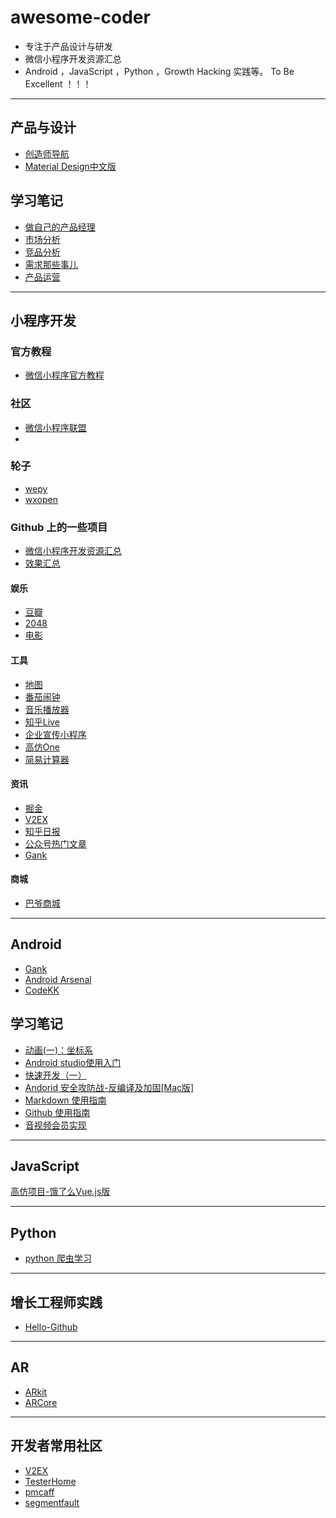 # awesome-coder

- 专注于产品设计与研发
- 微信小程序开发资源汇总
- Android ，JavaScript ，Python ，Growth Hacking 实践等。
To Be Excellent ！！！

-------------------

## 产品与设计

- [创造师导航](http://chuangzaoshi.com/)
- [Material Design中文版](https://www.mdui.org/design/)



## 学习笔记

- [做自己的产品经理](http://www.jianshu.com/p/26228262e1ae)
- [市场分析](http://www.jianshu.com/p/7f95f6c68533)
- [竞品分析](http://www.jianshu.com/p/187f5e361f07)
- [需求那些事儿](http://www.jianshu.com/p/05d9018f2d27)
- [产品运营](http://www.jianshu.com/p/351d5999fcce)



-------------------


## 小程序开发

### 官方教程


- [微信小程序官方教程](https://mp.weixin.qq.com/debug/wxadoc/dev/index.html
)

### 社区

- [微信小程序联盟](http://www.wxapp-union.com/)
- [](http://wxopen.club/)

### 轮子

- [wepy](https://github.com/wepyjs/wepy)
- [wxopen](http://wxopen.club/)

### Github 上的一些项目

- [微信小程序开发资源汇总](https://github.com/justjavac/awesome-wechat-weapp)
- [效果汇总](http://javascript.ctolib.com/categories/javascript-wechat-weapp.html)


#### 娱乐


- [豆瓣](https://github.com/zce/weapp-demo)
- [2048](https://github.com/natee/wxapp-2048)
- [电影](https://github.com/wangmingjob/weapp-weipiao)


#### 工具

- [地图](https://github.com/giscafer/wechat-weapp-mapdemo)
- [番茄闹钟](https://github.com/kraaas/timer)
- [音乐播放器](https://github.com/eyasliu/wechat-app-music)
- [知乎Live](https://github.com/dongweiming/weapp-zhihulive)
- [企业宣传小程序](https://github.com/yaoshanliang/weapp-ssha)
- [高仿One](https://github.com/ahonn/weapp-one)
- [简易计算器](https://github.com/dunizb/wxapp-sCalc)

#### 资讯

- [掘金](https://github.com/hilongjw/weapp-gold)
- [V2EX](https://github.com/jectychen/wechat-v2ex)
- [知乎日报](https://github.com/myronliu347/wechat-app-zhihudaily)
- [公众号热门文章](https://github.com/hijiangtao/weapp-newsapp)
- [Gank](https://github.com/lypeer/wechat-weapp-gank)

#### 商城

- [巴爷商城](https://github.com/bayetech/wechat_mall_applet)
-------------------

## Android

- [Gank](http://gank.io/)
- [Android Arsenal](https://android-arsenal.com/)
- [CodeKK](http://p.codekk.com/)




## 学习笔记

- [动画(一)：坐标系](http://www.jianshu.com/p/5ccbc2528f53)
- [Android studio使用入门](http://www.jianshu.com/p/4e5cfc1a1cfc)
- [快速开发（一）](http://www.jianshu.com/p/716b54c4a9c3)
- [Andorid 安全攻防战-反编译及加固[Mac版]](http://www.jianshu.com/p/a26fa25a93ea)
- [Markdown 使用指南](http://www.jianshu.com/p/a4934a23111b)
- [Github 使用指南](http://www.jianshu.com/p/0ccfce10cdf9)
- [音视频会员实现](http://www.jianshu.com/p/557f61fdb8db)

-------------------
## JavaScript

[高仿项目-饿了么Vue.js版](https://github.com/bailicangdu/vue2-elm)


-------------------
## Python

- [python 爬虫学习](https://github.com/lining0806/PythonSpiderNotes)

-------------------

## 增长工程师实践

- [Hello-Github](https://github.com/521xueweihan/HelloGitHub)
-------------------
## AR
- [ARkit](https://developer.apple.com/arkit/)
- [ARCore](https://github.com/google-ar/arcore-android-sdk)
-------------------
## 开发者常用社区
- [V2EX](https://www.v2ex.com)
- [TesterHome](https://testerhome.com/)
- [pmcaff](https://www.pmcaff.com/)
- [segmentfault](https://segmentfault.com/)




